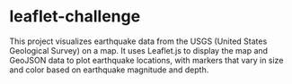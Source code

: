 # leaflet-challenge
This project visualizes earthquake data from the USGS (United States Geological Survey) on a map. It uses Leaflet.js to display the map and GeoJSON data to plot earthquake locations, with markers that vary in size and color based on earthquake magnitude and depth.
